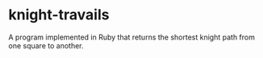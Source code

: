# knight-travails
A program implemented in Ruby that returns the shortest knight path from one square to another.
